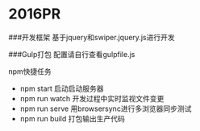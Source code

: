 # 2016PR
###开发框架
基于jquery和swiper.jquery.js进行开发

###Gulp打包
配置请自行查看gulpfile.js

npm快捷任务
- npm start
  启动启动服务器
- npm run watch
  开发过程中实时监视文件变更
- npm run serve
  用browsersync进行多浏览器同步测试
- npm run build
  打包输出生产代码

